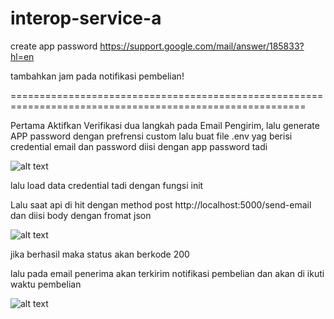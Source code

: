 # interop-service-a

create app password
https://support.google.com/mail/answer/185833?hl=en

tambahkan jam pada notifikasi pembelian!

=========================================================================================================

Pertama Aktifkan Verifikasi dua langkah pada Email Pengirim, lalu generate APP password dengan prefrensi custom
lalu buat file .env yag berisi credential email dan password diisi dengan app password tadi

![alt text](https://i.ibb.co/JnxGcGs/image.png)


lalu load data credential tadi dengan fungsi init

Lalu saat api di hit dengan method post http://localhost:5000/send-email dan diisi body dengan fromat json


![alt text](https://i.ibb.co/kBLt0C3/image.png)


jika berhasil maka status akan berkode 200

lalu pada email penerima akan terkirim notifikasi pembelian dan akan di ikuti waktu pembelian


![alt text](https://i.ibb.co/gWQts4J/image.png)

